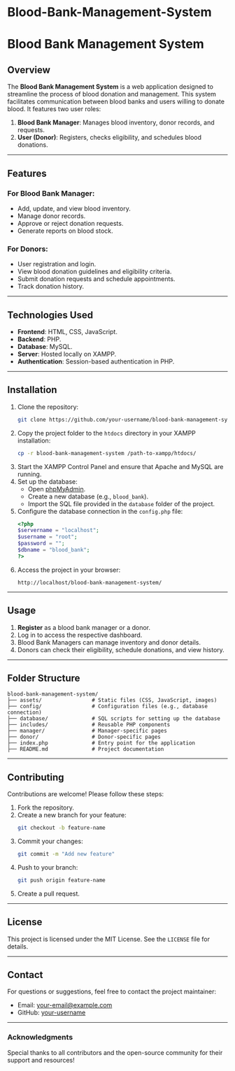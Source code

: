 # Blood-Bank-Management-System
# Blood Bank Management System

## Overview
The **Blood Bank Management System** is a web application designed to streamline the process of blood donation and management. This system facilitates communication between blood banks and users willing to donate blood. It features two user roles:

1. **Blood Bank Manager**: Manages blood inventory, donor records, and requests.
2. **User (Donor)**: Registers, checks eligibility, and schedules blood donations.

---

## Features
### For Blood Bank Manager:
- Add, update, and view blood inventory.
- Manage donor records.
- Approve or reject donation requests.
- Generate reports on blood stock.

### For Donors:
- User registration and login.
- View blood donation guidelines and eligibility criteria.
- Submit donation requests and schedule appointments.
- Track donation history.

---

## Technologies Used
- **Frontend**: HTML, CSS, JavaScript.
- **Backend**: PHP.
- **Database**: MySQL.
- **Server**: Hosted locally on XAMPP.
- **Authentication**: Session-based authentication in PHP.

---

## Installation
1. Clone the repository:
    ```bash
    git clone https://github.com/your-username/blood-bank-management-system.git
    ```
2. Copy the project folder to the `htdocs` directory in your XAMPP installation:
    ```bash
    cp -r blood-bank-management-system /path-to-xampp/htdocs/
    ```
3. Start the XAMPP Control Panel and ensure that Apache and MySQL are running.
4. Set up the database:
    - Open [phpMyAdmin](http://localhost/phpmyadmin/).
    - Create a new database (e.g., `blood_bank`).
    - Import the SQL file provided in the `database` folder of the project.
5. Configure the database connection in the `config.php` file:
    ```php
    <?php
    $servername = "localhost";
    $username = "root";
    $password = "";
    $dbname = "blood_bank";
    ?>
    ```
6. Access the project in your browser:
    ```
    http://localhost/blood-bank-management-system/
    ```

---

## Usage
1. **Register** as a blood bank manager or a donor.
2. Log in to access the respective dashboard.
3. Blood Bank Managers can manage inventory and donor details.
4. Donors can check their eligibility, schedule donations, and view history.

---

## Folder Structure
```plaintext
blood-bank-management-system/
├── assets/                # Static files (CSS, JavaScript, images)
├── config/                # Configuration files (e.g., database connection)
├── database/              # SQL scripts for setting up the database
├── includes/              # Reusable PHP components
├── manager/               # Manager-specific pages
├── donor/                 # Donor-specific pages
├── index.php              # Entry point for the application
├── README.md              # Project documentation
```

---

## Contributing
Contributions are welcome! Please follow these steps:
1. Fork the repository.
2. Create a new branch for your feature:
    ```bash
    git checkout -b feature-name
    ```
3. Commit your changes:
    ```bash
    git commit -m "Add new feature"
    ```
4. Push to your branch:
    ```bash
    git push origin feature-name
    ```
5. Create a pull request.

---

## License
This project is licensed under the MIT License. See the `LICENSE` file for details.

---

## Contact
For questions or suggestions, feel free to contact the project maintainer:
- Email: [your-email@example.com](mailto:your-email@example.com)
- GitHub: [your-username](https://github.com/your-username)

---

### Acknowledgments
Special thanks to all contributors and the open-source community for their support and resources!
